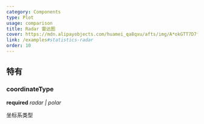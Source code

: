 ```yaml
---
category: Components
type: Plot
usage: comparison
title: Radar 雷达图
cover: https://mdn.alipayobjects.com/huamei_qa8qxu/afts/img/A*okGTT7D7fBEAAAAAAAAAAAAADmJ7AQ/original
link: /examples#statistics-radar
order: 10
---
```


##  特有

### coordinateType

<description>**required** _radar | polar_</description>

坐标系类型
